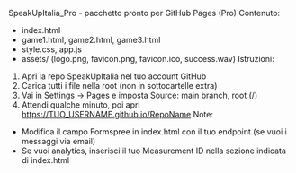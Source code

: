 SpeakUpItalia_Pro - pacchetto pronto per GitHub Pages (Pro)
Contenuto:
- index.html
- game1.html, game2.html, game3.html
- style.css, app.js
- assets/ (logo.png, favicon.png, favicon.ico, success.wav)
Istruzioni:
1) Apri la repo SpeakUpItalia nel tuo account GitHub
2) Carica tutti i file nella root (non in sottocartelle extra)
3) Vai in Settings -> Pages e imposta Source: main branch, root (/)
4) Attendi qualche minuto, poi apri https://TUO_USERNAME.github.io/RepoName
Note:
- Modifica il campo Formspree in index.html con il tuo endpoint (se vuoi i messaggi via email)
- Se vuoi analytics, inserisci il tuo Measurement ID nella sezione indicata di index.html
